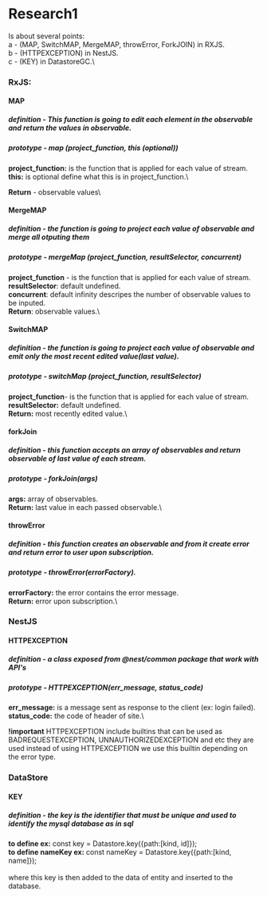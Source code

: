 # Research1

Is about several points:\
a - (MAP, SwitchMAP, MergeMAP, throwError, ForkJOIN) in RXJS.\
b - (HTTPEXCEPTION) in NestJS.\
c - (KEY) in DatastoreGC.\

### RxJS:

#### MAP

##### definition - This function is going to edit each element in the observable and return the values in observable.

##### prototype - map (project_function, this (optional))

**project_function:** is the function that is applied for each value of stream.\
**this:** is optional define what this is in project_function.\

**Return** - observable values\

#### MergeMAP

##### definition - the function is going to project each value of observable and merge all otputing them

##### prototype - mergeMap (project_function, resultSelector, concurrent)

**project_function** - is the function that is applied for each value of stream.\
**resultSelector**: default undefined.\
**concurrent**: default infinity descripes the number of observable values to be inputed.\
**Return**: observable values.\

#### SwitchMAP

##### definition - the function is going to project each value of observable and emit only the most recent edited value(last value).

##### prototype - switchMap (project_function, resultSelector)

**project_function**- is the function that is applied for each value of stream.\
**resultSelector:** default undefined.\
**Return:** most recently edited value.\

#### forkJoin

##### definition - this function accepts an array of observables and return observable of last value of each stream.

##### prototype - forkJoin(args)

**args:** array of observables.\
**Return:** last value in each passed observable.\

#### throwError

##### definition - this function creates an observable and from it create error and return error to user upon subscription.

##### prototype - throwError(errorFactory).

**errorFactory:** the error contains the error message.\
**Return:** error upon subscription.\

### NestJS

#### HTTPEXCEPTION

##### definition - a class exposed from @nest/common package that work with API's

##### prototype - HTTPEXCEPTION(err_message, status_code)

**err_message:** is a message sent as response to the client (ex: login failed).\
**status_code:** the code of header of site.\

**!important** HTTPEXCEPTION include builtins that can be used as BADREQUESTEXCEPTION, UNNAUTHORIZEDEXCEPTION and etc
they are used instead of using HTTPEXCEPTION we use this builtin depending on the error type.

### DataStore

#### KEY

##### definition - the key is the identifier that must be unique and used to identify the mysql database as in sql

**to define ex:** const key = Datastore.key({path:[kind, id]});\
**to define nameKey ex:** const nameKey = Datastore.key({path:[kind, name]});\
\
where this key is then added to the data of entity and inserted to the database.
